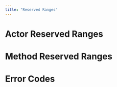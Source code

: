 ```yaml
---
title: "Reserved Ranges"
---
```


# Actor Reserved Ranges

# Method Reserved Ranges

# Error Codes

